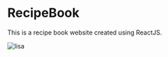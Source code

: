 # RecipeBook
This is a recipe book website created using ReactJS.

![lisa]("https://drive.google.com/file/d/1VqTIdoApiWAWhACz1pnWHN3hlUUA7C9K/view?usp=sharing")
